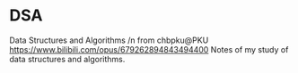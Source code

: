# DSA
Data Structures and Algorithms /n
from chbpku@PKU
https://www.bilibili.com/opus/679262894843494400
Notes of my study of data structures and algorithms.
